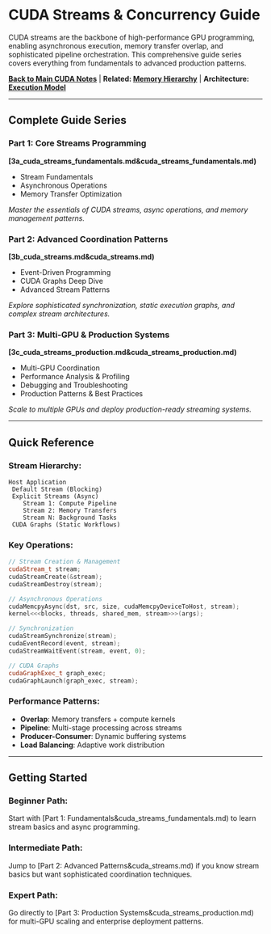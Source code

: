 #  CUDA Streams & Concurrency Guide

CUDA streams are the backbone of high-performance GPU programming, enabling asynchronous execution, memory transfer overlap, and sophisticated pipeline orchestration. This comprehensive guide series covers everything from fundamentals to advanced production patterns.

**[Back to Main CUDA Notes](../00_quick_start/0_cuda_cheat_sheet.md)** | **Related: [Memory Hierarchy](../02_memory_hierarchy/1_cuda_memory_hierarchy.md)** | **Architecture: [Execution Model](../01_execution_model/1_cuda_execution_model.md)**

---

##  **Complete Guide Series**

###  **Part 1: Core Streams Programming**
**[3a_cuda_streams_fundamentals.md&cuda_streams_fundamentals.md)**
-  Stream Fundamentals
-  Asynchronous Operations
-  Memory Transfer Optimization

*Master the essentials of CUDA streams, async operations, and memory management patterns.*

###  **Part 2: Advanced Coordination Patterns**
**[3b_cuda_streams.md&cuda_streams.md)**
-  Event-Driven Programming
-  CUDA Graphs Deep Dive
-  Advanced Stream Patterns

*Explore sophisticated synchronization, static execution graphs, and complex stream architectures.*

###  **Part 3: Multi-GPU & Production Systems**
**[3c_cuda_streams_production.md&cuda_streams_production.md)**
-  Multi-GPU Coordination
-  Performance Analysis & Profiling
-  Debugging and Troubleshooting
-  Production Patterns & Best Practices

*Scale to multiple GPUs and deploy production-ready streaming systems.*

---

##  **Quick Reference**

### **Stream Hierarchy:**
```
Host Application
 Default Stream (Blocking)
 Explicit Streams (Async)
    Stream 1: Compute Pipeline
    Stream 2: Memory Transfers
    Stream N: Background Tasks
 CUDA Graphs (Static Workflows)
```

### **Key Operations:**
```cpp
// Stream Creation & Management
cudaStream_t stream;
cudaStreamCreate(&stream);
cudaStreamDestroy(stream);

// Asynchronous Operations
cudaMemcpyAsync(dst, src, size, cudaMemcpyDeviceToHost, stream);
kernel<<<blocks, threads, shared_mem, stream>>>(args);

// Synchronization
cudaStreamSynchronize(stream);
cudaEventRecord(event, stream);
cudaStreamWaitEvent(stream, event, 0);

// CUDA Graphs
cudaGraphExec_t graph_exec;
cudaGraphLaunch(graph_exec, stream);
```

### **Performance Patterns:**
- **Overlap**: Memory transfers + compute kernels
- **Pipeline**: Multi-stage processing across streams
- **Producer-Consumer**: Dynamic buffering systems
- **Load Balancing**: Adaptive work distribution

---

##  **Getting Started**

### **Beginner Path:**
Start with [Part 1: Fundamentals&cuda_streams_fundamentals.md) to learn stream basics and async programming.

### **Intermediate Path:**
Jump to [Part 2: Advanced Patterns&cuda_streams.md) if you know stream basics but want sophisticated coordination techniques.

### **Expert Path:**
Go directly to [Part 3: Production Systems&cuda_streams_production.md) for multi-GPU scaling and enterprise deployment patterns.

